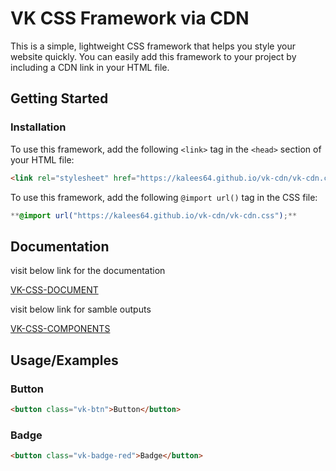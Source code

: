 # VK CSS Framework via CDN

This is a simple, lightweight CSS framework that helps you style your website quickly. You can easily add this framework to your project by including a CDN link in your HTML file.

## Getting Started

### Installation

To use this framework, add the following `<link>` tag in the `<head>` section of your HTML file:

```html
<link rel="stylesheet" href="https://kalees64.github.io/vk-cdn/vk-cdn.css" />
```

To use this framework, add the following `@import url()` tag in the CSS file:

```css
**@import url("https://kalees64.github.io/vk-cdn/vk-cdn.css");**
```

## Documentation

visit below link for the documentation

[VK-CSS-DOCUMENT](https://kalees64.github.io/vk-cdn)

visit below link for samble outputs

[VK-CSS-COMPONENTS](https://vk-cdn.vercel.app/)

## Usage/Examples

### Button

```html
<button class="vk-btn">Button</button>
```

### Badge

```html
<button class="vk-badge-red">Badge</button>
```
